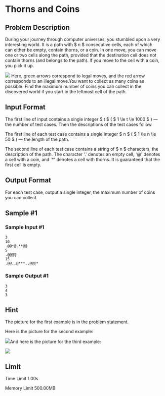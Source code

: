 # Thorns and Coins

## Problem Description

During your journey through computer universes, you stumbled upon a very interesting world. It is a path with $ n $ consecutive cells, each of which can either be empty, contain thorns, or a coin. In one move, you can move one or two cells along the path, provided that the destination cell does not contain thorns (and belongs to the path). If you move to the cell with a coin, you pick it up.

 ![](https://cdn.luogu.com.cn/upload/vjudge_pic/CF1932A/bbfdc346db7373b864d2642fd35cef4a577781a2.png) Here, green arrows correspond to legal moves, and the red arrow corresponds to an illegal move.You want to collect as many coins as possible. Find the maximum number of coins you can collect in the discovered world if you start in the leftmost cell of the path.

## Input Format

The first line of input contains a single integer $ t $ ( $ 1 \le t \le 1000 $ ) — the number of test cases. Then the descriptions of the test cases follow.

The first line of each test case contains a single integer $ n $ ( $ 1 \le n \le 50 $ ) — the length of the path.

The second line of each test case contains a string of $ n $ characters, the description of the path. The character '.' denotes an empty cell, '@' denotes a cell with a coin, and '\*' denotes a cell with thorns. It is guaranteed that the first cell is empty.

## Output Format

For each test case, output a single integer, the maximum number of coins you can collect.

## Sample #1

### Sample Input #1

```
3
10
.@@*@.**@@
5
.@@@@
15
.@@..@***..@@@*
```

### Sample Output #1

```
3
4
3
```

## Hint

The picture for the first example is in the problem statement.

Here is the picture for the second example:

 ![](https://cdn.luogu.com.cn/upload/vjudge_pic/CF1932A/e0c47ff41c71ce332d7b876f950ed50eee6c4f4d.png)And here is the picture for the third example:

 ![](https://cdn.luogu.com.cn/upload/vjudge_pic/CF1932A/880dc20f87f4adb0891a434fca6a4717f38a2a7e.png)

## Limit



Time Limit
1.00s

Memory Limit
500.00MB